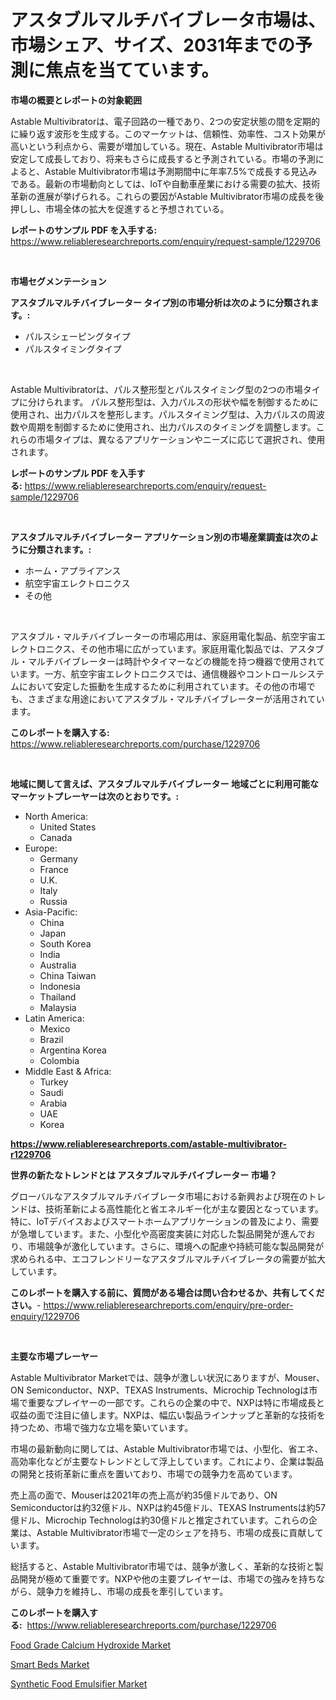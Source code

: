<p><h1>アスタブルマルチバイブレータ市場は、市場シェア、サイズ、2031年までの予測に焦点を当てています。</h1></p><p><strong>市場の概要とレポートの対象範囲</strong></p>
<p><p>Astable Multivibratorは、電子回路の一種であり、2つの安定状態の間を定期的に繰り返す波形を生成する。このマーケットは、信頼性、効率性、コスト効果が高いという利点から、需要が増加している。現在、Astable Multivibrator市場は安定して成長しており、将来もさらに成長すると予測されている。市場の予測によると、Astable Multivibrator市場は予測期間中に年率7.5%で成長する見込みである。最新の市場動向としては、IoTや自動車産業における需要の拡大、技術革新の進展が挙げられる。これらの要因がAstable Multivibrator市場の成長を後押しし、市場全体の拡大を促進すると予想されている。</p></p>
<p><strong>レポートのサンプル PDF を入手する:</strong> <a href="https://www.reliableresearchreports.com/enquiry/request-sample/1229706">https://www.reliableresearchreports.com/enquiry/request-sample/1229706</a></p>
<p>&nbsp;</p>
<p><strong>市場セグメンテーション</strong></p>
<p><strong>アスタブルマルチバイブレーター タイプ別の市場分析は次のように分類されます。:</strong></p>
<p><ul><li>パルスシェーピングタイプ</li><li>パルスタイミングタイプ</li></ul></p>
<p>&nbsp;</p>
<p><p>Astable Multivibratorは、パルス整形型とパルスタイミング型の2つの市場タイプに分けられます。 パルス整形型は、入力パルスの形状や幅を制御するために使用され、出力パルスを整形します。パルスタイミング型は、入力パルスの周波数や周期を制御するために使用され、出力パルスのタイミングを調整します。これらの市場タイプは、異なるアプリケーションやニーズに応じて選択され、使用されます。</p></p>
<p><strong>レポートのサンプル PDF を入手する:</strong>&nbsp;<a href="https://www.reliableresearchreports.com/enquiry/request-sample/1229706">https://www.reliableresearchreports.com/enquiry/request-sample/1229706</a></p>
<p>&nbsp;</p>
<p><strong> アスタブルマルチバイブレーター アプリケーション別の市場産業調査は次のように分類されます。:</strong></p>
<p><ul><li>ホーム・アプライアンス</li><li>航空宇宙エレクトロニクス</li><li>その他</li></ul></p>
<p>&nbsp;</p>
<p><p>アスタブル・マルチバイブレーターの市場応用は、家庭用電化製品、航空宇宙エレクトロニクス、その他市場に広がっています。家庭用電化製品では、アスタブル・マルチバイブレーターは時計やタイマーなどの機能を持つ機器で使用されています。一方、航空宇宙エレクトロニクスでは、通信機器やコントロールシステムにおいて安定した振動を生成するために利用されています。その他の市場でも、さまざまな用途においてアスタブル・マルチバイブレーターが活用されています。</p></p>
<p><strong>このレポートを購入する:</strong>&nbsp; <a href="https://www.reliableresearchreports.com/purchase/1229706">https://www.reliableresearchreports.com/purchase/1229706</a></p>
<p>&nbsp;</p>
<p><strong>地域に関して言えば、アスタブルマルチバイブレーター 地域ごとに利用可能なマーケットプレーヤーは次のとおりです。:</strong></p>
<p><ul>
    <li>
        North America:
        <ul>
            <li>United States</li>
            <li>Canada</li>
        </ul>
    </li>
    <li>
        Europe:
        <ul>
            <li>Germany</li>
            <li>France</li>
            <li>U.K.</li>
            <li>Italy</li>
            <li>Russia</li>
        </ul>
    </li>
    <li>
        Asia-Pacific:
        <ul>
            <li>China</li>
            <li>Japan</li>
            <li>South Korea</li>
            <li>India</li>
            <li>Australia</li>
            <li>China Taiwan</li>
            <li>Indonesia</li>
            <li>Thailand</li>
            <li>Malaysia</li>
        </ul>
    </li>
    <li>
        Latin America:
        <ul>
            <li>Mexico</li>
            <li>Brazil</li>
            <li>Argentina Korea</li>
            <li>Colombia</li>
        </ul>
    </li>
    <li>
        Middle East & Africa:
        <ul>
            <li>Turkey</li>
            <li>Saudi</li>
            <li>Arabia</li>
            <li>UAE</li>
            <li>Korea</li>
        </ul>
    </li>
    </ul></p>
<p><strong><a href="https://www.reliableresearchreports.com/astable-multivibrator-r1229706">https://www.reliableresearchreports.com/astable-multivibrator-r1229706</a></strong>&nbsp;</p>
<p><strong>世界の新たなトレンドとは アスタブルマルチバイブレーター 市場？</strong></p>
<p><p>グローバルなアスタブルマルチバイブレータ市場における新興および現在のトレンドは、技術革新による高性能化と省エネルギー化が主な要因となっています。特に、IoTデバイスおよびスマートホームアプリケーションの普及により、需要が急増しています。また、小型化や高密度実装に対応した製品開発が進んでおり、市場競争が激化しています。さらに、環境への配慮や持続可能な製品開発が求められる中、エコフレンドリーなアスタブルマルチバイブレータの需要が拡大しています。</p></p>
<p><strong>このレポートを購入する前に、質問がある場合は問い合わせるか、共有してください。</strong>- <a href="https://www.reliableresearchreports.com/enquiry/pre-order-enquiry/1229706">https://www.reliableresearchreports.com/enquiry/pre-order-enquiry/1229706</a></p>
<p>&nbsp;</p>
<p><strong>主要な市場プレーヤー</strong></p>
<p><p>Astable Multivibrator Marketでは、競争が激しい状況にありますが、Mouser、ON Semiconductor、NXP、TEXAS Instruments、Microchip Technologは市場で重要なプレイヤーの一部です。これらの企業の中で、NXPは特に市場成長と収益の面で注目に値します。NXPは、幅広い製品ラインナップと革新的な技術を持つため、市場で強力な立場を築いています。</p><p>市場の最新動向に関しては、Astable Multivibrator市場では、小型化、省エネ、高効率化などが主要なトレンドとして浮上しています。これにより、企業は製品の開発と技術革新に重点を置いており、市場での競争力を高めています。</p><p>売上高の面で、Mouserは2021年の売上高が約35億ドルであり、ON Semiconductorは約32億ドル、NXPは約45億ドル、TEXAS Instrumentsは約57億ドル、Microchip Technologは約30億ドルと推定されています。これらの企業は、Astable Multivibrator市場で一定のシェアを持ち、市場の成長に貢献しています。</p><p>総括すると、Astable Multivibrator市場では、競争が激しく、革新的な技術と製品開発が極めて重要です。NXPや他の主要プレイヤーは、市場での強みを持ちながら、競争力を維持し、市場の成長を牽引しています。</p></p>
<p><strong>このレポートを購入する:</strong>&nbsp;&nbsp;<a href="https://www.reliableresearchreports.com/purchase/1229706">https://www.reliableresearchreports.com/purchase/1229706</a></p>
<p><p><a href="https://lydian-appliance-61d.notion.site/Food-Grade-Calcium-Hydroxide-Market-Size-Reveals-the-Best-Marketing-Channels-In-Global-Industry-c369c29c4f4b49e486d1523517e69b76">Food Grade Calcium Hydroxide Market</a></p><p><a href="https://github.com/Chiragrp22/Market-Research-Report-List-4/blob/main/smart-beds-market.md">Smart Beds Market</a></p><p><a href="https://forested-sushi-9b0.notion.site/Synthetic-Food-Emulsifier-Market-Size-Market-Outlook-and-Market-Forecast-2024-to-2031-f7d2fcd6c8db4f18bdb7127f35211fe7">Synthetic Food Emulsifier Market</a></p></p>